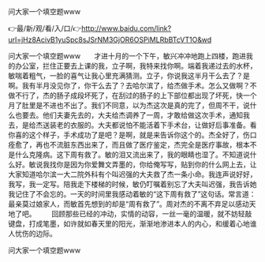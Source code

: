 问大家一个填空题www

👉最/新/观/看/入/口/👉http://www.baidu.com/link?url=jHz8AcivB1yuSpc8sJSrNM3GjOR6OSPiMLRbBTcVT1O&wd

问大家一个填空题www　　才进十月的一个下午，敏兴冲冲地跑上四楼，跑进我的办公室，拦住正要去上课的我，立子啊，我特来找你啊。端着我递过去的水杯，敏喘着粗气，一脸的喜气让我心里充满猜测。立子，你说我这半月干么去了？是啊。我有半月没见你了，你干么去了？去哈尔滨了，给杰做手术。怎么又做啊？不做不行了，杰的肠子成段坏死了，在刮过的肠子的上下部位都出现了坏死，快一个月了肚里是不进也不出了。我们不同意，以为杰这次是真的完了，但周不干，说什么也要去。他们夫妻先去的，大夫给杰调养了一周，才敢给做这次手术，通知我去，是给杰送装老的衣服的。大夫都说怕不能活着下手术台，让做好后事准备。看你喜的这个样子，手术成功了是吧？是啊，就是来告诉你这个的。杰全好了，伤口痊愈了，再也不流脏东西出来了，而且做了医疗鉴定，杰完全是医疗事故，根本不是什么克隆病。这下周有救了。敏的泪又流出来了，我的眼睛也湿了。不知道说什么好。敏说我找你是因为你爱舞文弄墨的，你给俺写写，贴到你的什么网上去，让大家知道哈尔滨一大二院外科有个叫迟强的大夫救了杰一条小命。我连声说好好，我写，我一定写。陪我走下楼梯的时候，敏仍叮嘱着别忘了大夫叫迟强，我告诉她我记住了不会忘的。一天的时间里我感动着敏的“这下周有救了”这句话。常言道：最亲莫过娘家人，而敏首先想到的却是“周有救了”。周对杰的不离不弃足以感动天地了吧。
　　回顾那些已经的冲动，实情的动容，一丝一毫的温暖，就不妨轻敲键盘，打成笔墨，如许就如春天里的阳光，渐渐地渗进本人的内心，和缓着心地谁人忧伤的边际。


问大家一个填空题www
